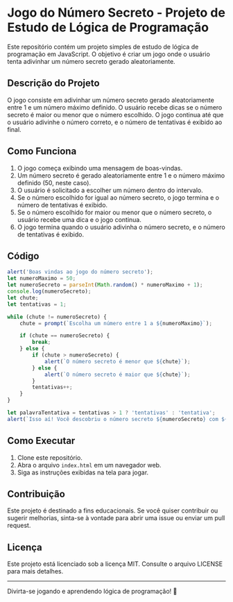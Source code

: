 # Jogo do Número Secreto - Projeto de Estudo de Lógica de Programação

Este repositório contém um projeto simples de estudo de lógica de programação em JavaScript. O objetivo é criar um jogo onde o usuário tenta adivinhar um número secreto gerado aleatoriamente.

## Descrição do Projeto

O jogo consiste em adivinhar um número secreto gerado aleatoriamente entre 1 e um número máximo definido. O usuário recebe dicas se o número secreto é maior ou menor que o número escolhido. O jogo continua até que o usuário adivinhe o número correto, e o número de tentativas é exibido ao final.

## Como Funciona

1. O jogo começa exibindo uma mensagem de boas-vindas.
2. Um número secreto é gerado aleatoriamente entre 1 e o número máximo definido (50, neste caso).
3. O usuário é solicitado a escolher um número dentro do intervalo.
4. Se o número escolhido for igual ao número secreto, o jogo termina e o número de tentativas é exibido.
5. Se o número escolhido for maior ou menor que o número secreto, o usuário recebe uma dica e o jogo continua.
6. O jogo termina quando o usuário adivinha o número secreto, e o número de tentativas é exibido.

## Código

```javascript
alert('Boas vindas ao jogo do número secreto');
let numeroMaximo = 50;
let numeroSecreto = parseInt(Math.random() * numeroMaximo + 1);
console.log(numeroSecreto);
let chute;
let tentativas = 1;

while (chute != numeroSecreto) {
    chute = prompt(`Escolha um número entre 1 a ${numeroMaximo}`);

    if (chute == numeroSecreto) {
        break;
    } else {
        if (chute > numeroSecreto) {
            alert(`O número secreto é menor que ${chute}`);
        } else {
            alert(`O número secreto é maior que ${chute}`);
        }
        tentativas++;
    }
}

let palavraTentativa = tentativas > 1 ? 'tentativas' : 'tentativa';
alert(`Isso aí! Você descobriu o número secreto ${numeroSecreto} com ${tentativas} ${palavraTentativa}`);
```

## Como Executar

1. Clone este repositório.
2. Abra o arquivo `index.html` em um navegador web.
3. Siga as instruções exibidas na tela para jogar.

## Contribuição

Este projeto é destinado a fins educacionais. Se você quiser contribuir ou sugerir melhorias, sinta-se à vontade para abrir uma issue ou enviar um pull request.

## Licença

Este projeto está licenciado sob a licença MIT. Consulte o arquivo LICENSE para mais detalhes.

---

Divirta-se jogando e aprendendo lógica de programação! 🎉

